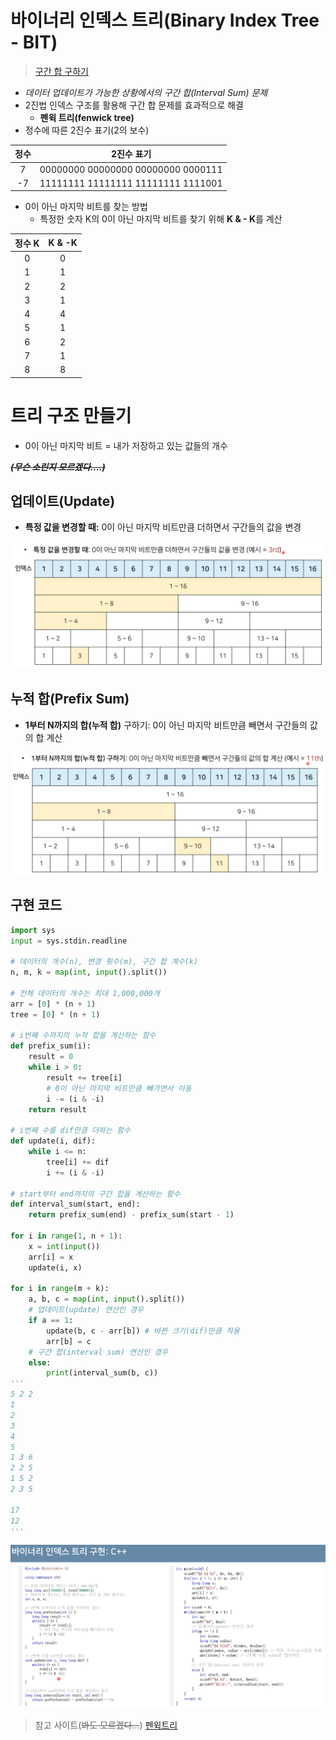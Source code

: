 # 바이너리 인덱스 트리(Binary Index Tree - BIT)
> [구간 합 구하기](https://www.acmicpc.net/problem/2042)
* *데이터 업데이트가 가능한 상황에서의 구간 합(Interval Sum) 문제*
* 2진법 인덱스 구조를 활용해 구간 합 문제를 효과적으로 해결
    * **펜윅 트리(fenwick tree)**
* 정수에 따른 2진수 표기(2의 보수)

|정수|2진수 표기|
|:---:|:---:|
|7|00000000 00000000 00000000 0000111|
|-7|11111111 11111111 11111111 1111001|

* 0이 아닌 마지막 비트를 찾는 방법
    * 특정한 숫자 K의 0이 아닌 마지막 비트를 찾기 위해 **K & - K**를 계산

|정수 K|K & -K|
|:--:|:--:|
|0|0|
|1|1|
|2|2|
|3|1|
|4|4|
|5|1|
|6|2|
|7|1|
|8|8|

# 트리 구조 만들기
* 0이 아닌 마지막 비트 = 내가 저장하고 있는 값들의 개수

**~~*(무슨 소린지 모르겠다....)*~~**

## 업데이트(Update)
* **특정 값을 변경할 때:** 0이 아닌 마지막 비트만큼 더하면서 구간들의 값을 변경

![bit_update](images/04_bit_update.png)

## 누적 합(Prefix Sum)
* **1부터 N까지의 합(누적 합)** 구하기: 0이 아닌 마지막 비트만큼 빼면서 구간들의 값의 합 계산

![bit_prefix](images/04_bit_prefix_sum.png)

## 구현 코드
```py
import sys
input = sys.stdin.readline

# 데이터의 개수(n), 변경 횟수(m), 구간 합 계수(k)
n, m, k = map(int, input().split())

# 전체 데이터의 개수는 최대 1,000,000개
arr = [0] * (n + 1)
tree = [0] * (n + 1)

# i번째 수까지의 누적 합을 계산하는 함수
def prefix_sum(i):
    result = 0
    while i > 0:
        result += tree[i]
        # 0이 아닌 마지막 비트만큼 빼가면서 이동
        i -= (i & -i)
    return result

# i번째 수를 dif만큼 더하는 함수
def update(i, dif):
    while i <= n:
        tree[i] += dif
        i += (i & -i)

# start부터 end까지의 구간 합을 계산하는 함수
def interval_sum(start, end):
    return prefix_sum(end) - prefix_sum(start - 1)

for i in range(1, n + 1):
    x = int(input())
    arr[i] = x
    update(i, x)

for i in range(m + k):
    a, b, c = map(int, input().split())
    # 업데이트(update) 연산인 경우
    if a == 1:
        update(b, c - arr[b]) # 바뀐 크기(dif)만큼 적용
        arr[b] = c
    # 구간 합(interval sum) 연산인 경우
    else:
        print(interval_sum(b, c))
'''
5 2 2
1
2
3
4
5
1 3 6
2 2 5
1 5 2
2 3 5

17
12
'''
```

![Alt text](images/04_binary_index_tree_c.png)

> 참고 사이트(~~봐도 모르겠다...~~)
[펜윅트리](https://wondangcom.com/1582)